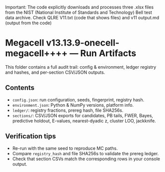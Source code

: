 Important: The code explicitly downloads and processes three .xlsx files from the NIST (National Institute of Standards and Technology) Bell test data archive. Check QLRE V11.txt (code that shows files) and v11 output.md (output from the code)
# Megacell v13.13.9-onecell-megacell++++ — Run Artifacts
This folder contains a full audit trail: config & environment, ledger registry and hashes, and per-section CSV/JSON outputs.

## Contents
- `config.json`: run configuration, seeds, fingerprint, registry hash.
- `environment.json`: Python & NumPy versions, platform info.
- `ledger/`: registry fractions, prereg hash, file SHA256s.
- `sections/`: CSV/JSON exports for candidates, PB tails, FWER, Bayes, predictive holdout, E-values, nearest-dyadic z, cluster LOO, jackknife.

## Verification tips
- Re-run with the same seed to reproduce MC paths.
- Compare `registry_hash` and file SHA256s to validate the prereg ledger.
- Check that section CSVs match the corresponding rows in your console output.
